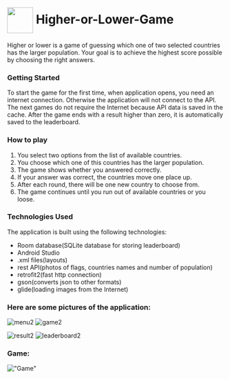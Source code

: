 # <img src="https://github.com/AdamDawi/Real-chat-room/assets/49430055/edb8c16b-2d11-4f68-89fe-71cbe5c47182" width="60" height="60" align="center" /> Higher-or-Lower-Game
Higher or lower is a game of guessing which one of two selected countries has the larger population. Your goal is to achieve the highest score possible by choosing the right answers.

### Getting Started
To start the game for the first time, when application opens, you need an internet connection. Otherwise the application will not connect to the API. The next games do not require the Internet because API data is saved in the cache.
After the game ends with a result higher than zero, it is automatically saved to the leaderboard.

### How to play
1. You select two options from the list of available countries.
2. You choose which one of this countries has the larger population.
4. The game shows whether you answered correctly.
5. If your answer was correct, the countries move one place up.
6. After each round, there will be one new country to choose from.
7. The game continues until you run out of available countries or you loose.

### Technologies Used
The application is built using the following technologies:
- Room database(SQLite database for storing leaderboard)
- Android Studio
- .xml files(layouts)
- rest API(photos of flags, countries names and number of population)
- retrofit2(fast http connection)
- gson(converts json to other formats)
- glide(loading images from the Internet)

### Here are some pictures of the application:

![menu2](https://github.com/AdamDawi/Higher-or-Lower-Game/assets/49430055/fa2bedca-4660-4da6-89d9-0ec6877480ec)
![game2](https://github.com/AdamDawi/Higher-or-Lower-Game/assets/49430055/320f673d-3074-4fc8-a0e4-7c446f725d5f)

![result2](https://github.com/AdamDawi/Higher-or-Lower-Game/assets/49430055/e02dffc6-3c16-4172-817a-0072679ba665)
![leaderboard2](https://github.com/AdamDawi/Higher-or-Lower-Game/assets/49430055/8a76ca5d-1a13-4fd2-8edf-2aa7d9fb556b)

### Game:
!["Game"](gifs/game.gif)
